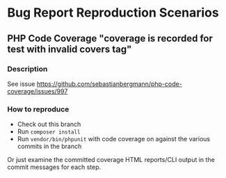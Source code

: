 # Bug Report Reproduction Scenarios

## PHP Code Coverage "coverage is recorded for test with invalid covers tag"

### Description

See issue https://github.com/sebastianbergmann/php-code-coverage/issues/997


### How to reproduce

* Check out this branch
* Run `composer install`
* Run `vendor/bin/phpunit` with code coverage on against the various commits in the branch

Or just examine the committed coverage HTML reports/CLI output in the commit messages for each step.
